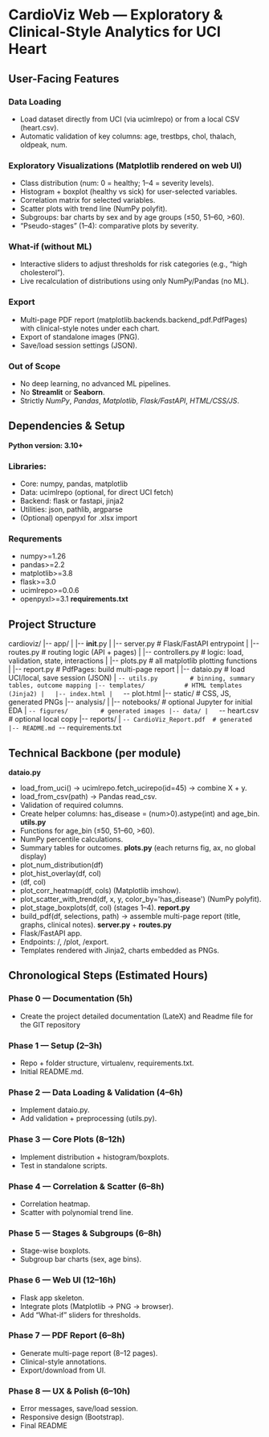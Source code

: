 # CardioViz Web — Exploratory & Clinical-Style Analytics for UCI Heart

## User-Facing Features

### Data Loading
- Load dataset directly from UCI (via ucimlrepo) or from a local CSV (heart.csv).
- Automatic validation of key columns: age, trestbps, chol, thalach, oldpeak, num.

### Exploratory Visualizations (Matplotlib rendered on web UI)
- Class distribution (num: 0 = healthy; 1–4 = severity levels).
- Histogram + boxplot (healthy vs sick) for user-selected variables.
- Correlation matrix for selected variables.
- Scatter plots with trend line (NumPy polyfit).
- Subgroups: bar charts by sex and by age groups (≤50, 51–60, >60).
- “Pseudo-stages” (1–4): comparative plots by severity.

### What-if (without ML)
- Interactive sliders to adjust thresholds for risk categories (e.g., “high cholesterol”).
- Live recalculation of distributions using only NumPy/Pandas (no ML).

### Export
- Multi-page PDF report (matplotlib.backends.backend_pdf.PdfPages) with clinical-style notes under each chart.
- Export of standalone images (PNG).
- Save/load session settings (JSON).

### Out of Scope
- No deep learning, no advanced ML pipelines.
- No **Streamlit** or **Seaborn**.
- Strictly _NumPy_, _Pandas_, _Matplotlib_, _Flask/FastAPI_, _HTML/CSS/JS_.

## Dependencies & Setup

**Python version: 3.10+**

### Libraries:
- Core: numpy, pandas, matplotlib
- Data: ucimlrepo (optional, for direct UCI fetch)
- Backend: flask or fastapi, jinja2
- Utilities: json, pathlib, argparse
- (Optional) openpyxl for .xlsx import

### Requrements
- numpy>=1.26
- pandas>=2.2
- matplotlib>=3.8
- flask>=3.0
- ucimlrepo>=0.0.6
- openpyxl>=3.1
__requirements.txt__

## Project Structure
cardioviz/
|-- app/
|   |-- __init__.py
|   |-- server.py        # Flask/FastAPI entrypoint
|   |-- routes.py        # routing logic (API + pages)
|   |-- controllers.py   # logic: load, validation, state, interactions
|   |-- plots.py         # all matplotlib plotting functions
|   |-- report.py        # PdfPages: build multi-page report
|   |-- dataio.py        # load UCI/local, save session (JSON)
|   `-- utils.py         # binning, summary tables, outcome mapping
|-- templates/           # HTML templates (Jinja2)
|   |-- index.html
|   `-- plot.html
|-- static/              # CSS, JS, generated PNGs
|-- analysis/
|   |-- notebooks/       # optional Jupyter for initial EDA
|   `-- figures/         # generated images
|-- data/
|   `-- heart.csv        # optional local copy
|-- reports/
|   `-- CardioViz_Report.pdf  # generated
|-- README.md
`-- requirements.txt



## Technical Backbone (per module)
**dataio.py**
- load_from_uci() → ucimlrepo.fetch_ucirepo(id=45) → combine X + y.
- load_from_csv(path) → Pandas read_csv.
- Validation of required columns.
- Create helper columns: has_disease = (num>0).astype(int) and age_bin.
**utils.py**
- Functions for age_bin (≤50, 51–60, >60).
- NumPy percentile calculations.
- Summary tables for outcomes.
**plots.py** (each returns fig, ax, no global display)
- plot_num_distribution(df)
- plot_hist_overlay(df, col)
- (df, col)
- plot_corr_heatmap(df, cols) (Matplotlib imshow).
- plot_scatter_with_trend(df, x, y, color_by='has_disease') (NumPy polyfit).
- plot_stage_boxplots(df, col) (stages 1–4).
**report.py**
- build_pdf(df, selections, path) → assemble multi-page report (title, graphs, clinical notes).
**server.py** + **routes.py**
- Flask/FastAPI app.
- Endpoints: /, /plot, /export.
- Templates rendered with Jinja2, charts embedded as PNGs.

## Chronological Steps (Estimated Hours)

### Phase 0 — Documentation (5h)
- Create the project detailed documentation (LateX) and Readme file for the GIT repository

### Phase 1 — Setup (2–3h)
- Repo + folder structure, virtualenv, requirements.txt.
- Initial README.md.

### Phase 2 — Data Loading & Validation (4–6h)
- Implement dataio.py.
- Add validation + preprocessing (utils.py).

### Phase 3 — Core Plots (8–12h)
- Implement distribution + histogram/boxplots.
- Test in standalone scripts.

### Phase 4 — Correlation & Scatter (6–8h)
- Correlation heatmap.
- Scatter with polynomial trend line.

### Phase 5 — Stages & Subgroups (6–8h)
- Stage-wise boxplots.
- Subgroup bar charts (sex, age bins).

### Phase 6 — Web UI (12–16h)
- Flask app skeleton.
- Integrate plots (Matplotlib → PNG → browser).
- Add “What-if” sliders for thresholds.

### Phase 7 — PDF Report (6–8h)
- Generate multi-page report (8–12 pages).
- Clinical-style annotations.
- Export/download from UI.

### Phase 8 — UX & Polish (6–10h)
- Error messages, save/load session.
- Responsive design (Bootstrap).
- Final README 


